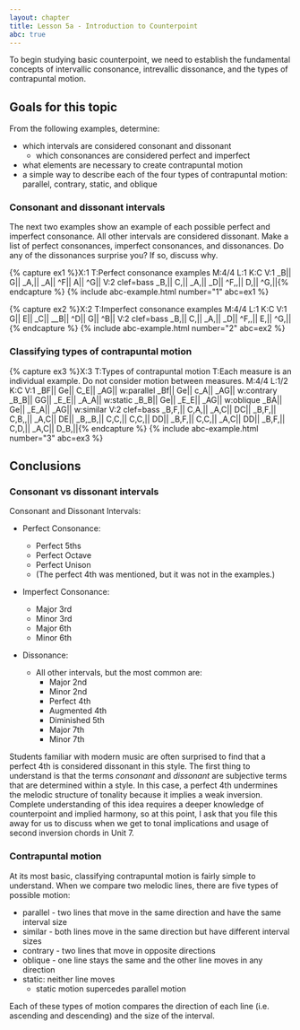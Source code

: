 ```yaml
---
layout: chapter
title: Lesson 5a - Introduction to Counterpoint
abc: true
---
```


To begin studying basic counterpoint, we need to establish the fundamental concepts of intervallic consonance, intrevallic dissonance, and the types of contrapuntal motion.

## Goals for this topic

From the following examples, determine:
- which intervals are considered consonant and dissonant
    - which consonances are considered perfect and imperfect
- what elements are necessary to create contrapuntal motion
- a simple way to describe each of the four types of contrapuntal motion: parallel, contrary, static, and oblique

### Consonant and dissonant intervals

The next two examples show an example of each possible perfect and imperfect consonance. All other intervals are considered dissonant. Make a list of perfect consonances, imperfect consonances, and dissonances. Do any of the dissonances surprise you? If so, discuss why.

{% capture ex1 %}X:1
T:Perfect consonance examples
M:4/4
L:1
K:C
V:1
_B|| G|| _A,|| _A|| ^F|| A|| ^G||
V:2 clef=bass
_B,|| C,|| _A,|| _D|| ^F,,|| D,|| ^G,||{% endcapture %}
{% include abc-example.html number="1" abc=ex1 %}

{% capture ex2 %}X:2
T:Imperfect consonance examples
M:4/4
L:1
K:C
V:1
G|| E|| _C|| __B|| ^D|| G|| ^B||
V:2 clef=bass
_B,|| C,|| _A,|| _D|| ^F,,|| E,|| ^G,||{% endcapture %}
{% include abc-example.html number="2" abc=ex2 %}

### Classifying types of contrapuntal motion

{% capture ex3 %}X:3
T:Types of contrapuntal motion
T:Each measure is an individual example. Do not consider motion between measures.
M:4/4
L:1/2
K:C
V:1
_BF|| Ge|| C_E|| _AG||
w:parallel
_Bf|| Ge|| c_A|| _AG||
w:contrary
_B_B|| GG|| _E_E|| _A_A||
w:static
_B_B|| Ge|| _E_E|| _AG||
w:oblique
_BA|| Ge|| _E_A|| _AG||
w:similar
V:2 clef=bass
_B,F,|| C,A,|| _A,C|| DC||
_B,F,|| C,B,,|| _A,C|| DE||
_B,_B,|| C,C,|| C,C,|| DD||
_B,F,|| C,C,|| _A,C|| DD||
_B,F,|| C,D,|| _A,C|| D_B,||{% endcapture %}
{% include abc-example.html number="3" abc=ex3 %}

## Conclusions

### Consonant vs dissonant intervals

Consonant and Dissonant Intervals:
- Perfect Consonance:
    - Perfect 5ths
    - Perfect Octave
    - Perfect Unison
    - (The perfect 4th was mentioned, but it was not in the examples.)

- Imperfect Consonance:
    - Major 3rd
    - Minor 3rd
    - Major 6th
    - Minor 6th
    
- Dissonance:
    - All other intervals, but the most common are:
        - Major 2nd
        - Minor 2nd
        - Perfect 4th
        - Augmented 4th
        - Diminished 5th
        - Major 7th
        - Minor 7th
    
Students familiar with modern music are often surprised to find that a perfect 4th is considered dissonant in this style. The first thing to understand is that the terms *consonant* and *dissonant* are subjective terms that are determined within a style. In this case, a perfect 4th undermines the melodic structure of tonality because it implies a weak inversion. Complete understanding of this idea requires a deeper knowledge of counterpoint and implied harmony, so at this point, I ask that you file this away for us to discuss when we get to tonal implications and usage of second inversion chords in Unit 7.

### Contrapuntal motion

At its most basic, classifying contrapuntal motion is fairly simple to understand. When we compare two melodic lines, there are five types of possible motion:
- parallel - two lines that move in the same direction and have the same interval size
- similar - both lines move in the same direction but have different interval sizes
- contrary - two lines that move in opposite directions
- oblique - one line stays the same and the other line moves in any direction
- static: neither line moves 
  - static motion supercedes parallel motion

Each of these types of motion compares the direction of each line (i.e. ascending and descending) and the size of the interval. 
